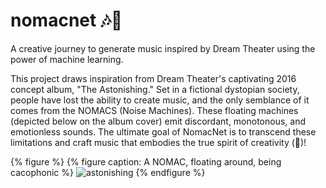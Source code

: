# nomacnet 🎶🤖

A creative journey to generate music inspired by Dream Theater using the power of machine learning.

This project draws inspiration from Dream Theater's captivating 2016 concept album, "The Astonishing." Set in a fictional dystopian society, people have lost the ability to create music, and the only semblance of it comes from the NOMACS (Noise Machines). These floating machines (depicted below on the album cover) emit discordant, monotonous, and emotionless sounds. The ultimate goal of NomacNet is to transcend these limitations and craft music that embodies the true spirit of creativity (🤞)!

{% figure %}
{% figure caption: A NOMAC, floating around, being cacophonic %}
    ![astonishing](https://github.com/harbm/nomacnet/assets/10700203/ea55194c-f6b4-41c9-a719-d92da32825c8)
{% endfigure %}
